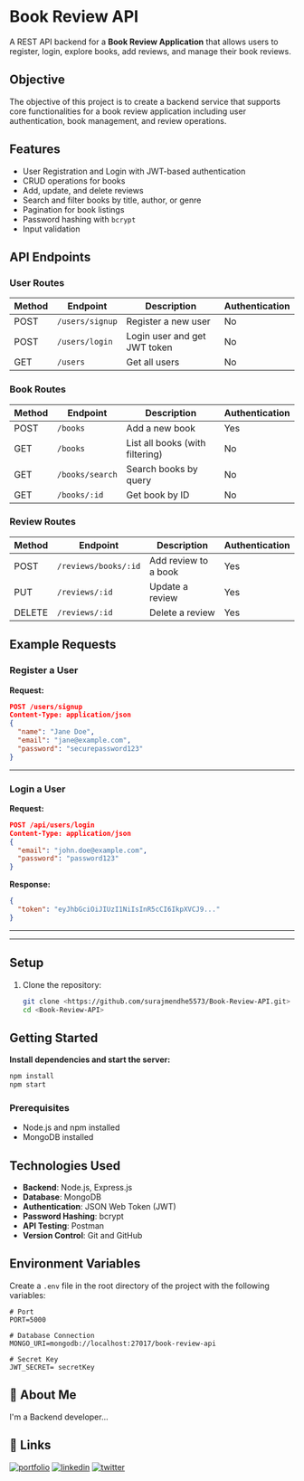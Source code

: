 # Book Review API

A REST API backend for a **Book Review Application** that allows users to register, login, explore books, add reviews, and manage their book reviews.

## Objective

The objective of this project is to create a backend service that supports core functionalities for a book review application including user authentication, book management, and review operations.

## Features

- User Registration and Login with JWT-based authentication
- CRUD operations for books
- Add, update, and delete reviews
- Search and filter books by title, author, or genre
- Pagination for book listings
- Password hashing with `bcrypt`
- Input validation

## API Endpoints

### User Routes

| Method | Endpoint             | Description                  | Authentication |
|--------|----------------------|------------------------------|----------------|
| POST   | `/users/signup`      | Register a new user          | No             |
| POST   | `/users/login`       | Login user and get JWT token | No             |
| GET    | `/users`             | Get all users         | No            |

### Book Routes

| Method | Endpoint          | Description                     | Authentication |
|--------|-------------------|---------------------------------|----------------|
| POST   | `/books`          | Add a new book                  | Yes            |
| GET    | `/books`          | List all books (with filtering) | No             |
| GET    | `/books/search`   | Search books by query           | No             |
| GET    | `/books/:id`      | Get book by ID                  | No             |

### Review Routes

| Method | Endpoint               | Description                   | Authentication |
|--------|------------------------|-------------------------------|----------------|
| POST   | `/reviews/books/:id`   | Add review to a book          | Yes            |
| PUT    | `/reviews/:id`         | Update a review               | Yes            |
| DELETE | `/reviews/:id`         | Delete a review               | Yes            |

## Example Requests

### Register a User

**Request:**
```json
POST /users/signup
Content-Type: application/json
{
  "name": "Jane Doe",
  "email": "jane@example.com",
  "password": "securepassword123"
}
```

---

### Login a User

**Request:**
```json
POST /api/users/login
Content-Type: application/json
{
  "email": "john.doe@example.com",
  "password": "password123"
}
```

**Response:**
```json
{
  "token": "eyJhbGciOiJIUzI1NiIsInR5cCI6IkpXVCJ9..."
}
```

---

---

## Setup

1. Clone the repository:
   ```bash
   git clone <https://github.com/surajmendhe5573/Book-Review-API.git>
   cd <Book-Review-API>


## Getting Started

**Install dependencies and start the server:**

```bash
npm install
npm start
```

### Prerequisites
- Node.js and npm installed
- MongoDB installed

## Technologies Used
- **Backend**: Node.js, Express.js
- **Database**: MongoDB
- **Authentication**: JSON Web Token (JWT)
- **Password Hashing**: bcrypt
- **API Testing**: Postman
- **Version Control**: Git and GitHub
## Environment Variables

Create a `.env` file in the root directory of the project with the following variables:

```
# Port
PORT=5000

# Database Connection
MONGO_URI=mongodb://localhost:27017/book-review-api

# Secret Key
JWT_SECRET= secretKey

```


## 🚀 About Me
I'm a Backend developer...


## 🔗 Links
[![portfolio](https://img.shields.io/badge/my_portfolio-000?style=for-the-badge&logo=ko-fi&logoColor=white)](https://github.com/surajmendhe5573)
[![linkedin](https://img.shields.io/badge/linkedin-0A66C2?style=for-the-badge&logo=linkedin&logoColor=white)](https://www.linkedin.com/in/suraj-mendhe-569879233/?original_referer=https%3A%2F%2Fsearch%2Eyahoo%2Ecom%2F&originalSubdomain=in)
[![twitter](https://img.shields.io/badge/twitter-1DA1F2?style=for-the-badge&logo=twitter&logoColor=white)](https://twitter.com/)











